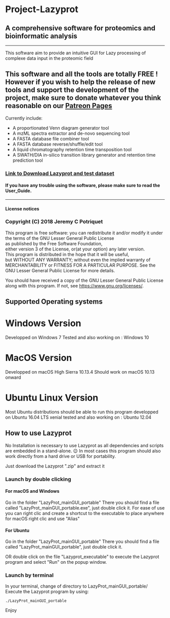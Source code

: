 # Project-Lazyprot
## A comprehensive software for proteomics and bioinformatic analysis

-----------------------------------------------------------------------------                               

This software aim to provide an intuitive GUI for Lazy processing of complexe data input in the proteomic field

## This software and all the tools are totally FREE ! However if you wish to help the release of new tools and support the development of the project, make sure to donate whatever you think reasonable on our [Patreon Pages](https://www.patreon.com/Project_Lazyprot) ##

Currently include:
- A proportionated Venn diagram generator tool
- A mzML spectra extractor and de-novo sequencing tool
- A FASTA database file combiner tool
- A FASTA database reverse/shuffle/edit tool
- A liquid chromatography retention time transposition tool
- A SWATH/DIA in-silico transition library generator and retention time prediction tool

### [Link to Download Lazyprot and test dataset](https://github.com/Potriquet/Project-Lazyprot/releases/) ###

#### If you have any trouble using the software, please make sure to read the User_Guide. ####

                                                                           
-----------------------------------------------------------------------------
#### License notices

### Copyright (C) 2018 Jeremy C Potriquet                                
This program is free software: you can redistribute it and/or modify 
it under the terms of the GNU Lesser General Public License         
as published by the Free Software Foundation,                       
either version 3 of the License, or(at your option) any later version.                                                                                                   
This program is distributed in the hope that it will be useful,      
but WITHOUT ANY WARRANTY; without even the implied warranty of      
MERCHANTABILITY or FITNESS FOR A PARTICULAR PURPOSE.  See the       
GNU Lesser General Public License for more details.              
                                                                          
You should have received a copy of the GNU Lesser General Public License
along with this program.  If not, see <https://www.gnu.org/licenses/>.  



## Supported Operating systems ##
# Windows Version #
Developped on Windows 7
Tested and also working on : Windows 10
# MacOS Version #
Developped on macOS High Sierra 10.13.4
Should work on macOS 10.13 onward
# Ubuntu Linux Version #
Most Ubuntu distributions should be able to run this program
developped on Ubuntu 16.04 LTS  xenial
tested and also working on : Ubuntu 12.04

## How to use Lazyprot ##

No Installation is necessary to use Lazyprot as all dependencies and scripts are embedded in a stand-alone. :wink:
In most cases this program should also work directly from a hard drive or USB for portability.

Just download the Lazyprot ".zip" and extract it

### Launch by double clicking ###
#### For macOS and Windows ####
Go in the folder "LazyProt_mainGUI_portable"
There you should find  a file called "LazyProt_mainGUI_portable.exe", just double click it.
For ease of use you can right clic and create a shortcut to the executable to place anywhere
for macOS right clic and use "Alias"
#### For Ubuntu ####
Go in the folder "LazyProt_mainGUI_portable"
There you should find  a file called "LazyProt_mainGUI_portable", just double click it.

OR double click on the file "Lazyprot_executable" to execute the Lazyprot program and select "Run" on the popup window.

### Launch by terminal ###
In your terminal, change of directory to LazyProt_mainGUI_portable/
Execute the Lazyprot program by using:
```
./LazyProt_mainGUI_portable
```
Enjoy
